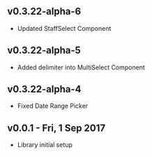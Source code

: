 v0.3.22-alpha-6 
--------------------------------------
- Updated StaffSelect Component


v0.3.22-alpha-5 
--------------------------------------
- Added delimiter into MultiSelect Component


v0.3.22-alpha-4 
--------------------------------------
- Fixed Date Range Picker 


v0.0.1 - Fri, 1 Sep 2017 
--------------------------------------
- Library initial setup 
